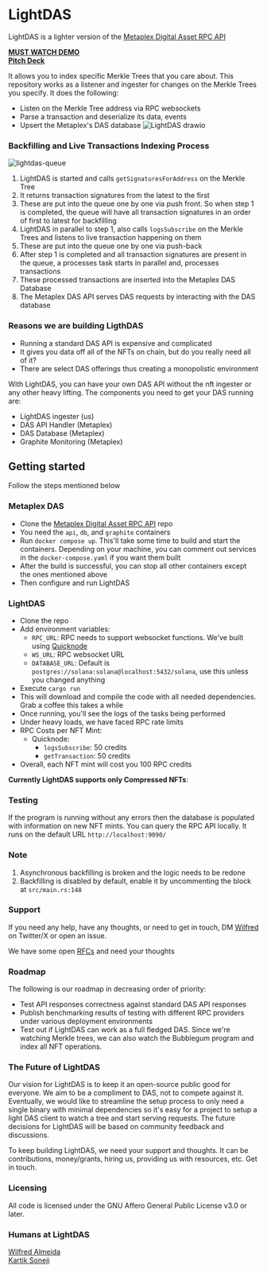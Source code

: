 # LightDAS
LightDAS is a lighter version of the [Metaplex Digital Asset RPC API](https://github.com/metaplex-foundation/digital-asset-rpc-infrastructure)

**[MUST WATCH DEMO](https://www.loom.com/share/cdea6acd488d4202a16992b45b6e25d1?sid=112a4cc3-4f67-4e1f-a60d-f84c5fad59e2)**  
**[Pitch Deck](https://pitch.com/v/lightdas-gjrunw)**

It allows you to index specific Merkle Trees that you care about. This repository works as a listener and ingester for changes on the Merkle Trees you specify. It does the following:
- Listen on the Merkle Tree address via RPC websockets
- Parse a transaction and deserialize its data, events
- Upsert the Metaplex's DAS database
![LightDAS drawio](https://github.com/WilfredAlmeida/LightDAS/assets/60785452/323da5a6-de11-45a0-bdd2-e5b28d547e71)


### Backfilling and Live Transactions Indexing Process
![lightdas-queue](https://github.com/WilfredAlmeida/LightDAS/assets/60785452/e24fcc69-e5fa-406e-99a3-1cce22815740)
1. LightDAS is started and calls `getSignaturesForAddress` on the Merkle Tree
2. It returns transaction signatures from the latest to the first
3. These are put into the queue one by one via push front. So when step 1 is completed, the queue will have all transaction signatures in an order of first to latest for backfilling
4. LightDAS in parallel to step 1, also calls `logsSubscribe` on the Merkle Trees and listens to live transaction happening on them
5. These are put into the queue one by one via push-back
6. After step 1 is completed and all transaction signatures are present in the queue, a processes task starts in parallel and, processes transactions
7. These processed transactions are inserted into the Metaplex DAS Database
8. The Metaplex DAS API serves DAS requests by interacting with the DAS database

### Reasons we are building LigthDAS
- Running a standard DAS API is expensive and complicated
- It gives you data off all of the NFTs on chain, but do you really need all of it?
- There are select DAS offerings thus creating a monopolistic environment

With LightDAS, you can have your own DAS API without the nft ingester or any other heavy lifting. The components you need to get your DAS running are:
- LightDAS ingester (us)
- DAS API Handler (Metaplex)
- DAS Database (Metaplex)
- Graphite Monitoring (Metaplex)

## Getting started
Follow the steps mentioned below

### Metaplex DAS
- Clone the [Metaplex Digital Asset RPC API](https://github.com/metaplex-foundation/digital-asset-rpc-infrastructure) repo
- You need the `api`, `db`, and `graphite` containers
- Run `docker compose up`. This'll take some time to build and start the containers. Depending on your machine, you can comment out services in the `docker-compose.yaml` if you want them built
- After the build is successful, you can stop all other containers except the ones mentioned above
- Then configure and run LightDAS

### LightDAS
- Clone the repo
- Add environment variables:
  - `RPC_URL`: RPC needs to support websocket functions. We've built using [Quicknode](https://www.quicknode.com/?via=aayush)
  - `WS_URL`: RPC websocket URL
  - `DATABASE_URL`: Default is `postgres://solana:solana@localhost:5432/solana`, use this unless you changed anything
- Execute `cargo run`
- This will download and compile the code with all needed dependencies. Grab a coffee this takes a while
- Once running, you'll see the logs of the tasks being performed
- Under heavy loads, we have faced RPC rate limits
- RPC Costs per NFT Mint:
  - Quicknode:
    - `logsSubscribe`: 50 credits
    - `getTransaction`: 50 credits
- Overall, each NFT mint will cost you 100 RPC credits

**Currently LightDAS supports only Compressed NFTs**:

### Testing
If the program is running without any errors then the database is populated with information on new NFT mints. You can query the RPC API locally. It runs on the default URL `http://localhost:9090/`

### Note
1. Asynchronous backfilling is broken and the logic needs to be redone
2. Backfilling is disabled by default, enable it by uncommenting the block at `src/main.rs:148`

### Support
If you need any help, have any thoughts, or need to get in touch, DM [Wilfred](https://twitter.com/WilfredAlmeida_) on Twitter/X or open an issue.

We have some open [RFCs](https://github.com/WilfredAlmeida/LightDAS/labels/rfc) and need your thoughts  

### Roadmap
The following is our roadmap in decreasing order of priority:  
- Test API responses correctness against standard DAS API responses
- Publish benchmarking results of testing with different RPC providers under various deployment environments
- Test out if LightDAS can work as a full fledged DAS. Since we're watching Merkle trees, we can also watch the Bubblegum program and index all NFT operations.

### The Future of LightDAS
Our vision for LightDAS is to keep it an open-source public good for everyone. We aim to be a compliment to DAS, not to compete against it. Eventually, we would like to streamline the setup process to only need a single binary with minimal dependencies so it's easy for a project to setup a light DAS client to watch a tree and start serving requests. The future decisions for LightDAS will be based on community feedback and discussions.

To keep building LightDAS, we need your support and thoughts. It can be contributions, money/grants, hiring us, providing us with resources, etc. Get in touch.

### Licensing
All code is licensed under the GNU Affero General Public License v3.0 or later.

### Humans at LightDAS
[Wilfred Almeida](https://twitter.com/WilfredAlmeida_)  
[Kartik Soneji](https://github.com/KartikSoneji)
